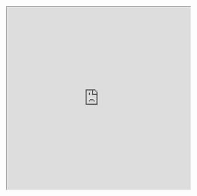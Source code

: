 <iframe src="https://github.com/BluessyJazz/ppi_pl_BEDOYAa/blob/main/Eficiencia-Desempe%C3%B1o-Fiscal_ICFES_Poblacion/Eficiencia-Desempe%C3%B1o-Fiscal_ICFES_Poblacion.html" width="100%" height="500px"></iframe>
